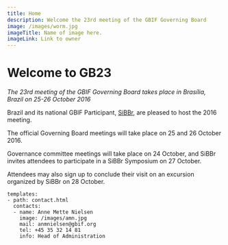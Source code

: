 ```yaml
---
title: Home
description: Welcome the 23rd meeting of the GBIF Governing Board 
image: /images/worm.jpg
imageTitle: Name of image here.
imageLink: Link to owner
---
```


# Welcome to GB23 

_The 23rd meeting of the GBIF Governing Board takes place in Brasília, Brazil on 25-26 October 2016_

Brazil and its national GBIF Participant, [SiBBr](http://www.sibbr.gov.br), are pleased to host the 2016 meeting. 

The official Governing Board meetings will take place on 25 and 26 October 2016. 

Governance committee meetings will take place on 24 October, and SiBBr invites attendees to participate in a SiBBr Symposium on 27 October. 

Attendees may also sign up to conclude their visit on an excursion organized by SiBBr on 28 October.


```styledYaml
templates:
- path: contact.html
  contacts:
  - name: Anne Mette Nielsen
    image: /images/amn.jpg
    mail: anmnielsen@gbif.org
    tel: +45 35 32 14 81
    info: Head of Administration
```